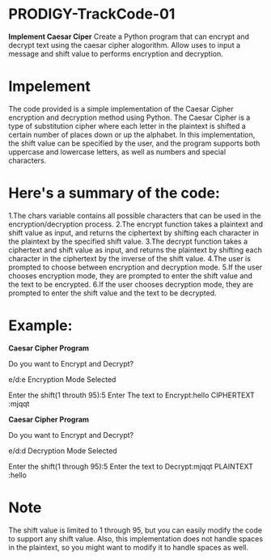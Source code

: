 # PRODIGY-TrackCode-01
**Implement Caesar Ciper**
Create a Python program that can encrypt and decrypt text using the caesar cipher alogorithm. Allow uses to input a message and shift value to performs encryption and decryption.

# Impelement
The code provided is a simple implementation of the Caesar Cipher encryption and decryption method using Python. The Caesar Cipher is a type of substitution cipher where each letter in the plaintext is shifted a certain number of places down or up the alphabet. In this implementation, the shift value can be specified by the user, and the program supports both uppercase and lowercase letters, as well as numbers and special characters.

# Here's a summary of the code:
1.The chars variable contains all possible characters that can be used in the encryption/decryption process.
2.The encrypt function takes a plaintext and shift value as input, and returns the ciphertext by shifting each character in the plaintext by the specified shift value.
3.The decrypt function takes a ciphertext and shift value as input, and returns the plaintext by shifting each character in the ciphertext by the inverse of the shift value.
4.The user is prompted to choose between encryption and decryption mode.
5.If the user chooses encryption mode, they are prompted to enter the shift value and the text to be encrypted.
6.If the user chooses decryption mode, they are prompted to enter the shift value and the text to be decrypted.

# Example:

****Caesar Cipher Program****

Do you want to Encrypt and Decrypt?

e/d:e
Encryption Mode Selected

Enter the shift(1 throuth 95):5
Enter The text to Encrypt:hello
CIPHERTEXT :mjqqt

****Caesar Cipher Program****

Do you want to Encrypt and Decrypt?

e/d:d
Decryption Mode Selected

Enter the shift(1 through 95):5
Enter the text to Decrypt:mjqqt
PLAINTEXT :hello

# Note
The shift value is limited to 1 through 95, but you can easily modify the code to support any shift value. Also, this implementation does not handle spaces in the plaintext, so you might want to modify it to handle spaces as well.

